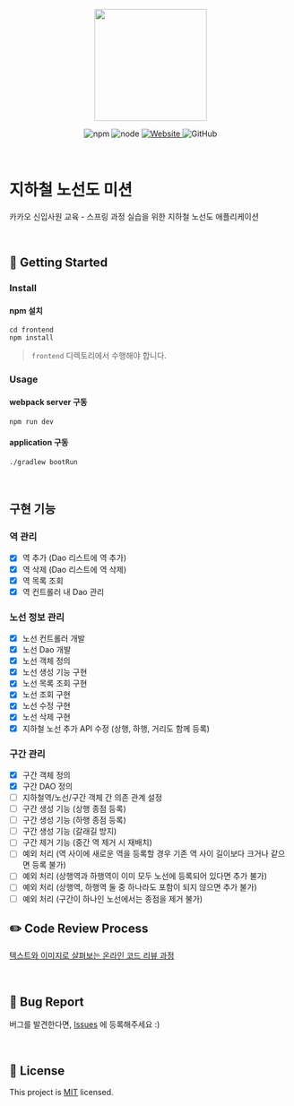 <p align="center">
    <img width="200px;" src="https://raw.githubusercontent.com/woowacourse/atdd-subway-admin-frontend/master/images/main_logo.png"/>
</p>
<p align="center">
  <img alt="npm" src="https://img.shields.io/badge/npm-%3E%3D%205.5.0-blue">
  <img alt="node" src="https://img.shields.io/badge/node-%3E%3D%209.3.0-blue">
  <a href="https://edu.nextstep.camp/c/R89PYi5H" alt="nextstep atdd">
    <img alt="Website" src="https://img.shields.io/website?url=https%3A%2F%2Fedu.nextstep.camp%2Fc%2FR89PYi5H">
  </a>
  <img alt="GitHub" src="https://img.shields.io/github/license/next-step/spring-subway-admin-kakao">
</p>

<br>

# 지하철 노선도 미션
카카오 신입사원 교육 - 스프링 과정 실습을 위한 지하철 노선도 애플리케이션

<br>

## 🚀 Getting Started

### Install
#### npm 설치
```
cd frontend
npm install
```
> `frontend` 디렉토리에서 수행해야 합니다.

### Usage
#### webpack server 구동
```
npm run dev
```
#### application 구동
```
./gradlew bootRun
```
<br>

## 구현 기능

### 역 관리
- [x] 역 추가 (Dao 리스트에 역 추가)
- [x] 역 삭제 (Dao 리스트에 역 삭제)
- [x] 역 목록 조회
- [x] 역 컨트롤러 내 Dao 관리

### 노선 정보 관리
- [x] 노선 컨트롤러 개발
- [x] 노선 Dao 개발
- [x] 노선 객체 정의
- [x] 노선 생성 기능 구현
- [x] 노선 목록 조회 구현
- [x] 노선 조회 구현
- [x] 노선 수정 구현
- [x] 노선 삭제 구현
- [x] 지하철 노선 추가 API 수정 (상행, 하행, 거리도 함께 등록)

### 구간 관리
- [x] 구간 객체 정의
- [x] 구간 DAO 정의
- [ ] 지하철역/노선/구간 객체 간 의존 관계 설정
- [ ] 구간 생성 기능 (상행 종점 등록)
- [ ] 구간 생성 기능 (하행 종점 등록)
- [ ] 구간 생성 기능 (갈래길 방지)
- [ ] 구간 제거 기능 (중간 역 제거 시 재배치)
- [ ] 예외 처리 (역 사이에 새로운 역을 등록할 경우 기존 역 사이 길이보다 크거나 같으면 등록 불가)
- [ ] 예외 처리 (상행역과 하행역이 이미 모두 노선에 등록되어 있다면 추가 불가)
- [ ] 예외 처리 (상행역, 하행역 둘 중 하나라도 포함이 되지 않으면 추가 불가)
- [ ] 예외 처리 (구간이 하나인 노선에서는 종점을 제거 불가)

## ✏️ Code Review Process
[텍스트와 이미지로 살펴보는 온라인 코드 리뷰 과정](https://github.com/next-step/nextstep-docs/tree/master/codereview)

<br>

## 🐞 Bug Report

버그를 발견한다면, [Issues](https://github.com/next-step/spring-subway-admin-kakao/issues) 에 등록해주세요 :)

<br>

## 📝 License

This project is [MIT](https://github.com/next-step/spring-subway-admin-kakao/blob/master/LICENSE) licensed.
